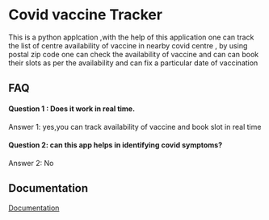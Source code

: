 
# Covid vaccine Tracker

This is a python applcation ,with the help of this application one can track the list of centre availability of vaccine in nearby covid centre ,
by using postal zip code one can check the availability of vaccine and  can can book their slots as per the availability and can
fix a particular date of vaccination 


## FAQ

#### Question 1 : Does it work in real time.

Answer 1: yes,you can track availability of vaccine and book slot in real time

#### Question 2: can this app helps in identifying covid symptoms?

Answer 2: No



## Documentation

[Documentation](https://linktodocumentation)

